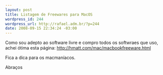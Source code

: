 ```yaml
--- 
layout: post
title: Listagem de Freewares para MacOS
wordpress_id: 244
wordpress_url: http://rafael.adm.br/?p=244
date: 2008-09-15 22:34:24 -03:00
---
```

Como sou adepto ao software livre e compro todos os softwraes que uso, achei ótima esta página:
<a href="http://hmatt.com/mac/macbookfreeware.html">http://hmatt.com/mac/macbookfreeware.html</a>

Fica a dica para os macmaníacos.

Abraços

